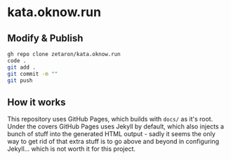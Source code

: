 # kata.oknow.run

## Modify & Publish

```bash
gh repo clone zetaron/kata.oknow.run
code .
git add .
git commit -m ""
git push
```

## How it works

This repository uses GitHub Pages, which builds with `docs/` as it's root.
Under the covers GitHub Pages uses Jekyll by default, which also injects a bunch of stuff into the generated HTML output - sadly it seems the only way to get rid of that extra stuff is to go above and beyond in configuring Jekyll... which is not worth it for this project.